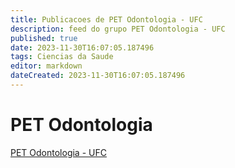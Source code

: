 ```yaml
---
title: Publicacoes de PET Odontologia - UFC
description: feed do grupo PET Odontologia - UFC
published: true
date: 2023-11-30T16:07:05.187496
tags: Ciencias da Saude
editor: markdown
dateCreated: 2023-11-30T16:07:05.187496
---
```


# PET Odontologia
[PET Odontologia - UFC](/grupo/164PETOdontologiaUFC.md)